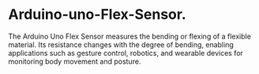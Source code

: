 # Arduino-uno-Flex-Sensor.
The Arduino Uno Flex Sensor measures the bending or flexing of a flexible material. Its resistance changes with the degree of bending, enabling applications such as gesture control, robotics, and wearable devices for monitoring body movement and posture.
